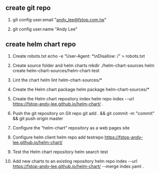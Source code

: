 
## create git repo

1. git config user.email "andy_lee@fstop.com.tw"

2. git config user.name "Andy Lee"

## create helm chart repo

1. Create robots.txt 
   echo -e “User-Agent: *\nDisallow: /” > robots.txt

2. Create source folder and helm charts
   mkdir ./helm-chart-sources
   helm create helm-chart-sources/helm-chart-test
   
3. Lint the chart
   helm lint helm-chart-sources/*

4. Create the Helm chart package
   helm package helm-chart-sources/*

5. Create the Helm chart repository index
   helm repo index --url https://fstop-andy-lee.github.io/helm-chart/ .   

6. Push the git repository on Git repo
   git add . && git commit -m "commit" && git push origin master
   
7. Configure the “helm-chart” repository as a web pages site

8. Configure helm client
   helm repo add testrepo https://fstop-andy-lee.github.io/helm-chart/

9. Test the Helm chart repository
   helm search test

10. Add new charts to an existing repository
   helm repo index --url https://fstop-andy-lee.github.io/helm-chart/ --merge index.yaml .
   
   